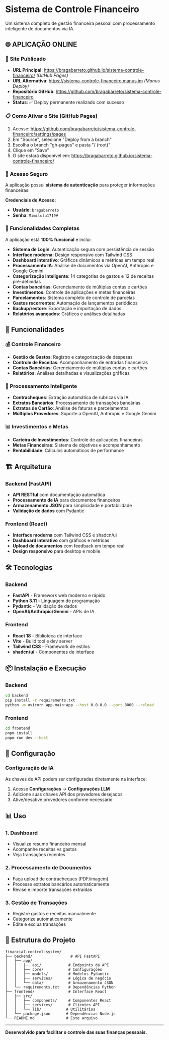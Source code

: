 # Sistema de Controle Financeiro

Um sistema completo de gestão financeira pessoal com processamento inteligente de documentos via IA.

## 🌐 **APLICAÇÃO ONLINE**

### 🚀 **Site Publicado**
- **URL Principal**: https://bragabarreto.github.io/sistema-controle-financeiro/ *(GitHub Pages)*
- **URL Alternativa**: https://sistema-controle-financeiro.manus.im *(Manus Deploy)*
- **Repositório GitHub**: https://github.com/bragabarreto/sistema-controle-financeiro
- **Status**: ✅ Deploy permanente realizado com sucesso

### 📋 **Como Ativar o Site (GitHub Pages)**
1. Acesse: https://github.com/bragabarreto/sistema-controle-financeiro/settings/pages
2. Em "Source", selecione "Deploy from a branch"
3. Escolha o branch "gh-pages" e pasta "/ (root)"
4. Clique em "Save"
5. O site estará disponível em: https://bragabarreto.github.io/sistema-controle-financeiro/

### 🔐 **Acesso Seguro**
A aplicação possui **sistema de autenticação** para proteger informações financeiras:

**Credenciais de Acesso:**
- **Usuário**: `bragabarreto`
- **Senha**: `Mimilulu1719#`

### 📱 **Funcionalidades Completas**
A aplicação está **100% funcional** e inclui:
- **Sistema de Login**: Autenticação segura com persistência de sessão
- **Interface moderna**: Design responsivo com Tailwind CSS
- **Dashboard interativo**: Gráficos dinâmicos e métricas em tempo real
- **Processamento IA**: Análise de documentos via OpenAI, Anthropic e Google Gemini
- **Categorização inteligente**: 14 categorias de gastos e 12 de receitas pré-definidas
- **Contas bancárias**: Gerenciamento de múltiplas contas e cartões
- **Investimentos**: Controle de aplicações e metas financeiras
- **Parcelamentos**: Sistema completo de controle de parcelas
- **Gastos recorrentes**: Automação de lançamentos periódicos
- **Backup/restore**: Exportação e importação de dados
- **Relatórios avançados**: Gráficos e análises detalhadas

## 🚀 Funcionalidades

### 💰 Controle Financeiro
- **Gestão de Gastos**: Registro e categorização de despesas
- **Controle de Receitas**: Acompanhamento de entradas financeiras
- **Contas Bancárias**: Gerenciamento de múltiplas contas e cartões
- **Relatórios**: Análises detalhadas e visualizações gráficas

### 🤖 Processamento Inteligente
- **Contracheques**: Extração automática de rubricas via IA
- **Extratos Bancários**: Processamento de transações bancárias
- **Extratos de Cartão**: Análise de faturas e parcelamentos
- **Múltiplos Provedores**: Suporte a OpenAI, Anthropic e Google Gemini

### 📊 Investimentos e Metas
- **Carteira de Investimentos**: Controle de aplicações financeiras
- **Metas Financeiras**: Sistema de objetivos e acompanhamento
- **Rentabilidade**: Cálculos automáticos de performance

## 🏗️ Arquitetura

### Backend (FastAPI)
- **API RESTful** com documentação automática
- **Processamento de IA** para documentos financeiros
- **Armazenamento JSON** para simplicidade e portabilidade
- **Validação de dados** com Pydantic

### Frontend (React)
- **Interface moderna** com Tailwind CSS e shadcn/ui
- **Dashboard interativo** com gráficos e métricas
- **Upload de documentos** com feedback em tempo real
- **Design responsivo** para desktop e mobile

## 🛠️ Tecnologias

### Backend
- **FastAPI** - Framework web moderno e rápido
- **Python 3.11** - Linguagem de programação
- **Pydantic** - Validação de dados
- **OpenAI/Anthropic/Gemini** - APIs de IA

### Frontend
- **React 18** - Biblioteca de interface
- **Vite** - Build tool e dev server
- **Tailwind CSS** - Framework de estilos
- **shadcn/ui** - Componentes de interface

## 📦 Instalação e Execução

### Backend
```bash
cd backend
pip install -r requirements.txt
python -m uvicorn app.main:app --host 0.0.0.0 --port 8000 --reload
```

### Frontend
```bash
cd frontend
pnpm install
pnpm run dev --host
```

## 🔧 Configuração

### Configuração de IA
As chaves de API podem ser configuradas diretamente na interface:
1. Acesse **Configurações** → **Configurações LLM**
2. Adicione suas chaves API dos provedores desejados
3. Ative/desative provedores conforme necessário

## 📊 Uso

### 1. Dashboard
- Visualize resumo financeiro mensal
- Acompanhe receitas vs gastos
- Veja transações recentes

### 2. Processamento de Documentos
- Faça upload de contracheques (PDF/imagem)
- Processe extratos bancários automaticamente
- Revise e importe transações extraídas

### 3. Gestão de Transações
- Registre gastos e receitas manualmente
- Categorize automaticamente
- Edite e exclua transações

## 📁 Estrutura do Projeto

```
financial-control-system/
├── backend/                 # API FastAPI
│   ├── app/
│   │   ├── api/            # Endpoints da API
│   │   ├── core/           # Configurações
│   │   ├── models/         # Modelos Pydantic
│   │   ├── services/       # Lógica de negócio
│   │   └── data/           # Armazenamento JSON
│   └── requirements.txt    # Dependências Python
├── frontend/               # Interface React
│   ├── src/
│   │   ├── components/     # Componentes React
│   │   ├── services/       # Clientes API
│   │   └── lib/           # Utilitários
│   └── package.json       # Dependências Node.js
└── README.md              # Este arquivo
```

---

**Desenvolvido para facilitar o controle das suas finanças pessoais.**
